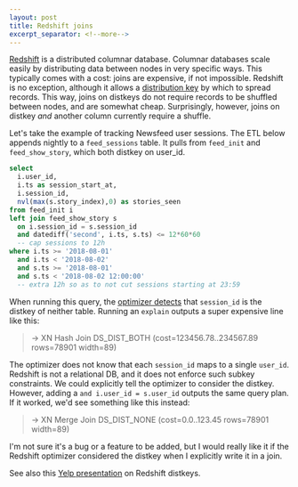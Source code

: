 ```yaml
---
layout: post
title: Redshift joins
excerpt_separator: <!--more-->
---
```


[Redshift](https://aws.amazon.com/redshift/) is a distributed columnar database. 
Columnar databases scale easily by distributing data between nodes in very specific ways.
This typically comes with a cost: joins are expensive, if not impossible.
Redshift is no exception, although it allows a 
[distribution key](https://docs.aws.amazon.com/redshift/latest/dg/t_Distributing_data.html) 
by which to spread records.
This way, joins on distkeys do not require records to be shuffled between nodes, and are somewhat cheap.
Surprisingly, however, joins on distkey _and_ another column currently require a shuffle.


<!--more-->

Let's take the example of tracking Newsfeed user sessions.
The ETL below appends nightly to a `feed_sessions` table.
It pulls from `feed_init` and `feed_show_story`, which both distkey on user_id.

```sql
select 
  i.user_id,
  i.ts as session_start_at,
  i.session_id,
  nvl(max(s.story_index),0) as stories_seen
from feed_init i
left join feed_show_story s
  on i.session_id = s.session_id
  and datediff('second', i.ts, s.ts) <= 12*60*60 
  -- cap sessions to 12h
where i.ts >= '2018-08-01' 
  and i.ts < '2018-08-02'
  and s.ts >= '2018-08-01'
  and s.ts < '2018-08-02 12:00:00' 
  -- extra 12h so as to not cut sessions starting at 23:59
```

When running this query, the 
[optimizer detects](https://docs.aws.amazon.com/redshift/latest/dg/c-the-query-plan.html) 
that `session_id` is the distkey of neither table.
Running an `explain` outputs a super expensive line like this:
> -> XN Hash Join DS_DIST_BOTH (cost=123456.78..234567.89 rows=78901 width=89)

The optimizer does not know that each `session_id` maps to a single `user_id`.
Redshift is not a relational DB, and it does not enforce such subkey constraints.
We could explicitly tell the optimizer to consider the distkey.
However, adding a `and i.user_id = s.user_id` outputs the same query plan.
If it worked, we'd see something like this instead:
> -> XN Merge Join DS_DIST_NONE (cost=0.0..123.45 rows=78901 width=89)


I'm not sure it's a bug or a feature to be added, but I would really like it if the Redshift optimizer considered the distkey when I explicitly write it in a join.


See also this [Yelp presentation](https://youtu.be/GhHXVVFju9Q?t=42m51s) on Redshift distkeys.
